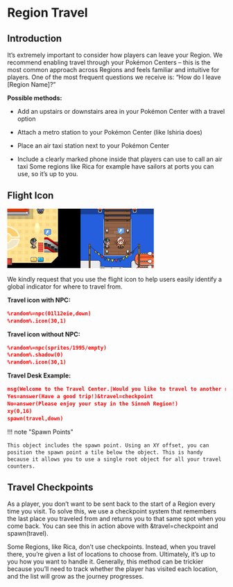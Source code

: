 # Region Travel

## Introduction
It’s extremely important to consider how players can leave your Region.
We recommend enabling travel through your Pokémon Centers – this is the most common approach across Regions and feels familiar and intuitive for players. One of the most frequent questions we receive is: “How do I leave [Region Name]?”

**Possible methods:**

- Add an upstairs or downstairs area in your Pokémon Center with a travel option

- Attach a metro station to your Pokémon Center (like Ishiria does)

- Place an air taxi station next to your Pokémon Center

- Include a clearly marked phone inside that players can use to call an air taxi
Some regions like Rica for example have sailors at ports you can use, so it’s up to you.

## Flight Icon

![alt text](flightimages.png)

We kindly request that you use the flight icon to help users easily identify a global indicator for where to travel from.

**Travel icon with NPC:**

```json
%random%=npc(01l12eie,down)
%random%.icon(30,1)
```

**Travel icon without NPC:**

```json
%random%=npc(sprites/1995/empty)
%random%.shadow(0)
%random%.icon(30,1)
```

**Travel Desk Example:**

```json
msg(Welcome to the Travel Center.|Would you like to travel to another region?)|&answers=Yes,No
Yes=answer(Have a good trip!)&travel=checkpoint
No=answer(Please enjoy your stay in the Sinnoh Region!)
xy(0,16)
spawn(travel,down)
```
!!! note "Spawn Points"

    This object includes the spawn point. Using an XY offset, you can position the spawn point a tile below the object. This is handy because it allows you to use a single root object for all your travel counters.

## Travel Checkpoints

As a player, you don’t want to be sent back to the start of a Region every time you visit. To solve this, we use a checkpoint system that remembers the last place you traveled from and returns you to that same spot when you come back. You can see this in action above with &travel=checkpoint and spawn(travel).

Some Regions, like Rica, don’t use checkpoints. Instead, when you travel there, you’re given a list of locations to choose from. Ultimately, it’s up to you how you want to handle it. Generally, this method can be trickier because you’ll need to track whether the player has visited each location, and the list will grow as the journey progresses.